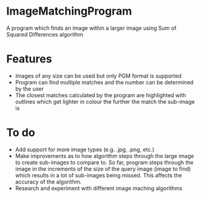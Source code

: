 # ImageMatchingProgram
A program which finds an image within a larger image using Sum of Squared Differences algorithm

<h1>Features</h1>
<ul>
 <li>Images of any size can be used but only PGM format is supported</li>
  <li>Program can find multiple matches and the number can be determined by the user</li>
  <li>The closest matches calculated by the program are highlighted with outlines which get lighter in colour the further the match the sub-image is</li>
 </ul>

 <h1>To do</h1>
 <ul>
  <li>Add support for more image types (e.g. .jpg, .png, etc.)</li>
  <li>Make improvements as to how algorithm steps through the large image to create sub-images to compare to. So far, program steps through the image in the increments of the size of the query image (image to find) which results in a lot of sub-images being missed. This affects the accuracy of the algorithm. </li>
  <li>Research and experiment with different image maching algorithms</li>
 </ul>
